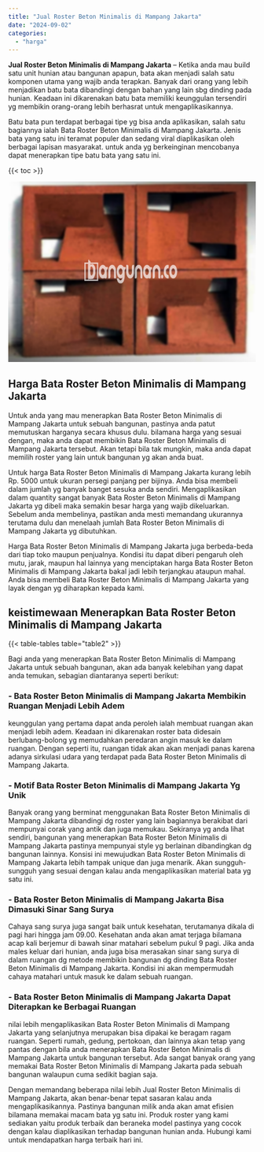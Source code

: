 ```yaml
---
title: "Jual Roster Beton Minimalis di Mampang Jakarta"
date: "2024-09-02"
categories: 
  - "harga"
---
```


**Jual Roster Beton Minimalis di Mampang Jakarta** – Ketika anda mau build satu unit hunian atau bangunan apapun, bata akan menjadi salah satu komponen utama yang wajib anda terapkan. Banyak dari orang yang lebih menjadikan batu bata dibandingi dengan bahan yang lain sbg dinding pada hunian. Keadaan ini dikarenakan batu bata memiliki keunggulan tersendiri yg membikin orang-orang lebih berhasrat untuk mengaplikasikannya.

Batu bata pun terdapat berbagai tipe yg bisa anda aplikasikan, salah satu bagiannya ialah Bata Roster Beton Minimalis di Mampang Jakarta. Jenis bata yang satu ini teramat populer dan sedang viral diaplikasikan oleh berbagai lapisan masyarakat. untuk anda yg berkeinginan mencobanya dapat menerapkan tipe batu bata yang satu ini.

{{< toc >}}

![Jual Roster Beton Minimalis di Mampang Jakarta](/images/bata-roster-minimalis-14.png)

## Harga Bata Roster Beton Minimalis di Mampang Jakarta

Untuk anda yang mau menerapkan Bata Roster Beton Minimalis di Mampang Jakarta untuk sebuah bangunan, pastinya anda patut memutuskan harganya secara khusus dulu. bilamana harga yang sesuai dengan, maka anda dapat membikin Bata Roster Beton Minimalis di Mampang Jakarta tersebut. Akan tetapi bila tak mungkin, maka anda dapat memilih roster yang lain untuk bangunan yg akan anda buat.

Untuk harga Bata Roster Beton Minimalis di Mampang Jakarta kurang lebih Rp. 5000 untuk ukuran persegi panjang per bijinya. Anda bisa membeli dalam jumlah yg banyak banget sesuka anda sendiri. Mengaplikasikan dalam quantity sangat banyak Bata Roster Beton Minimalis di Mampang Jakarta yg dibeli maka semakin besar harga yang wajib dikeluarkan. Sebelum anda membelinya, pastikan anda mesti memandang ukurannya terutama dulu dan menelaah jumlah Bata Roster Beton Minimalis di Mampang Jakarta yg dibutuhkan.

Harga Bata Roster Beton Minimalis di Mampang Jakarta juga berbeda-beda dari tiap toko maupun penjualnya. Kondisi itu dapat diberi pengaruh oleh mutu, jarak, maupun hal lainnya yang menciptakan harga Bata Roster Beton Minimalis di Mampang Jakarta bakal jadi lebih terjangkau ataupun mahal. Anda bisa membeli Bata Roster Beton Minimalis di Mampang Jakarta yang layak dengan yg diharapkan kepada kami.

## keistimewaan Menerapkan Bata Roster Beton Minimalis di Mampang Jakarta

{{< table-tables table="table2" >}}

Bagi anda yang menerapkan Bata Roster Beton Minimalis di Mampang Jakarta untuk sebuah bangunan, akan ada banyak kelebihan yang dapat anda temukan, sebagian diantaranya seperti berikut:

### \- Bata Roster Beton Minimalis di Mampang Jakarta Membikin Ruangan Menjadi Lebih Adem

keunggulan yang pertama dapat anda peroleh ialah membuat ruangan akan menjadi lebih adem. Keadaan ini dikarenakan roster bata didesain berlubang-bolong yg memudahkan peredaran angin masuk ke dalam ruangan. Dengan seperti itu, ruangan tidak akan akan menjadi panas karena adanya sirkulasi udara yang terdapat pada Bata Roster Beton Minimalis di Mampang Jakarta.

### \- Motif Bata Roster Beton Minimalis di Mampang Jakarta Yg Unik

Banyak orang yang berminat menggunakan Bata Roster Beton Minimalis di Mampang Jakarta dibandingi dg roster yang lain bagiannya berakibat dari mempunyai corak yang antik dan juga memukau. Sekiranya yg anda lihat sendiri, bangunan yang menerapkan Bata Roster Beton Minimalis di Mampang Jakarta pastinya mempunyai style yg berlainan dibandingkan dg bangunan lainnya. Konsisi ini mewujudkan Bata Roster Beton Minimalis di Mampang Jakarta lebih tampak unique dan juga menarik. Akan sungguh-sungguh yang sesuai dengan kalau anda mengaplikasikan material bata yg satu ini.

### \- Bata Roster Beton Minimalis di Mampang Jakarta Bisa Dimasuki Sinar Sang Surya

Cahaya sang surya juga sangat baik untuk kesehatan, terutamanya dikala di pagi hari hingga jam 09.00. Kesehatan anda akan amat terjaga bilamana acap kali berjemur di bawah sinar matahari sebelum pukul 9 pagi. Jika anda males keluar dari hunian, anda juga bisa merasakan sinar sang surya di dalam ruangan dg metode membikin bangunan dg dinding Bata Roster Beton Minimalis di Mampang Jakarta. Kondisi ini akan mempermudah cahaya matahari untuk masuk ke dalam sebuah ruangan.

### \- Bata Roster Beton Minimalis di Mampang Jakarta Dapat Diterapkan ke Berbagai Ruangan

nilai lebih mengaplikasikan Bata Roster Beton Minimalis di Mampang Jakarta yang selanjutnya merupakan bisa dipakai ke beragam ragam ruangan. Seperti rumah, gedung, pertokoan, dan lainnya akan tetap yang pantas dengan bila anda menerapkan Bata Roster Beton Minimalis di Mampang Jakarta untuk bangunan tersebut. Ada sangat banyak orang yang memakai Bata Roster Beton Minimalis di Mampang Jakarta pada sebuah bangunan walaupun cuma sedikit bagian saja.

Dengan memandang beberapa nilai lebih Jual Roster Beton Minimalis di Mampang Jakarta, akan benar-benar tepat sasaran kalau anda mengaplikasikannya. Pastinya bangunan milik anda akan amat efisien bilamana memakai macam bata yg satu ini. Produk roster yang kami sediakan yaitu produk terbaik dan beraneka model pastinya yang cocok dengan kalau diaplikasikan terhadap bangunan hunian anda. Hubungi kami untuk mendapatkan harga terbaik hari ini.
